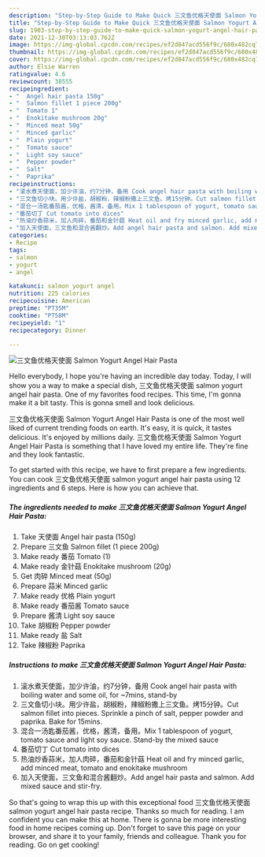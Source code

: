 ```yaml
---
description: "Step-by-Step Guide to Make Quick 三文鱼优格天使面 Salmon Yogurt Angel Hair Pasta"
title: "Step-by-Step Guide to Make Quick 三文鱼优格天使面 Salmon Yogurt Angel Hair Pasta"
slug: 1903-step-by-step-guide-to-make-quick-salmon-yogurt-angel-hair-pasta
date: 2021-12-30T03:13:03.762Z
image: https://img-global.cpcdn.com/recipes/ef2d847acd556f9c/680x482cq70/三文鱼优格天使面-salmon-yogurt-angel-hair-pasta-recipe-main-photo.jpg
thumbnail: https://img-global.cpcdn.com/recipes/ef2d847acd556f9c/680x482cq70/三文鱼优格天使面-salmon-yogurt-angel-hair-pasta-recipe-main-photo.jpg
cover: https://img-global.cpcdn.com/recipes/ef2d847acd556f9c/680x482cq70/三文鱼优格天使面-salmon-yogurt-angel-hair-pasta-recipe-main-photo.jpg
author: Elsie Warren
ratingvalue: 4.6
reviewcount: 38555
recipeingredient:
- "  Angel hair pasta 150g"
- "  Salmon fillet 1 piece 200g"
- "  Tomato 1"
- "  Enokitake mushroom 20g"
- "  Minced meat 50g"
- "  Minced garlic"
- "  Plain yogurt"
- "  Tomato sauce"
- "  Light soy sauce"
- "  Pepper powder"
- "  Salt"
- "  Paprika"
recipeinstructions:
- "滚水煮天使面，加少许油，约7分钟，备用 Cook angel hair pasta with boiling water and some oil, for ~7mins, stand-by"
- "三文鱼切小块。用少许盐，胡椒粉，辣椒粉撒上三文鱼。烤15分钟。Cut salmon fillet into pieces. Sprinkle a pinch of salt, pepper powder and paprika. Bake for 15mins."
- "混合一汤匙番茄酱，优格，酱清，备用。Mix 1 tablespoon of yogurt, tomato sauce and light soy sauce. Stand-by the mixed sauce"
- "番茄切丁 Cut tomato into dices"
- "热油炒香蒜米，加人肉碎，番茄和金针菇 Heat oil and fry minced garlic, add minced meat, tomato and enokitake mushroom"
- "加入天使面，三文鱼和混合酱翻炒。Add angel hair pasta and salmon. Add mixed sauce and stir-fry."
categories:
- Recipe
tags:
- salmon
- yogurt
- angel

katakunci: salmon yogurt angel 
nutrition: 225 calories
recipecuisine: American
preptime: "PT35M"
cooktime: "PT58M"
recipeyield: "1"
recipecategory: Dinner

---
```



![三文鱼优格天使面 Salmon Yogurt Angel Hair Pasta](https://img-global.cpcdn.com/recipes/ef2d847acd556f9c/680x482cq70/三文鱼优格天使面-salmon-yogurt-angel-hair-pasta-recipe-main-photo.jpg)

Hello everybody, I hope you're having an incredible day today. Today, I will show you a way to make a special dish, 三文鱼优格天使面 salmon yogurt angel hair pasta. One of my favorites food recipes. This time, I'm gonna make it a bit tasty. This is gonna smell and look delicious.

三文鱼优格天使面 Salmon Yogurt Angel Hair Pasta is one of the most well liked of current trending foods on earth. It's easy, it is quick, it tastes delicious. It's enjoyed by millions daily. 三文鱼优格天使面 Salmon Yogurt Angel Hair Pasta is something that I have loved my entire life. They're fine and they look fantastic.




To get started with this recipe, we have to first prepare a few ingredients. You can cook 三文鱼优格天使面 salmon yogurt angel hair pasta using 12 ingredients and 6 steps. Here is how you can achieve that.

<!--inarticleads1-->

##### The ingredients needed to make 三文鱼优格天使面 Salmon Yogurt Angel Hair Pasta:

1. Take  天使面 Angel hair pasta (150g)
1. Prepare  三文鱼 Salmon fillet (1 piece 200g)
1. Make ready  番茄 Tomato (1)
1. Make ready  金针菇 Enokitake mushroom (20g)
1. Get  肉碎 Minced meat (50g)
1. Prepare  蒜米 Minced garlic
1. Make ready  优格 Plain yogurt
1. Make ready  番茄酱 Tomato sauce
1. Prepare  酱清 Light soy sauce
1. Take  胡椒粉 Pepper powder
1. Make ready  盐 Salt
1. Take  辣椒粉 Paprika




<!--inarticleads2-->

##### Instructions to make 三文鱼优格天使面 Salmon Yogurt Angel Hair Pasta:

1. 滚水煮天使面，加少许油，约7分钟，备用 Cook angel hair pasta with boiling water and some oil, for ~7mins, stand-by
1. 三文鱼切小块。用少许盐，胡椒粉，辣椒粉撒上三文鱼。烤15分钟。Cut salmon fillet into pieces. Sprinkle a pinch of salt, pepper powder and paprika. Bake for 15mins.
1. 混合一汤匙番茄酱，优格，酱清，备用。Mix 1 tablespoon of yogurt, tomato sauce and light soy sauce. Stand-by the mixed sauce
1. 番茄切丁 Cut tomato into dices
1. 热油炒香蒜米，加人肉碎，番茄和金针菇 Heat oil and fry minced garlic, add minced meat, tomato and enokitake mushroom
1. 加入天使面，三文鱼和混合酱翻炒。Add angel hair pasta and salmon. Add mixed sauce and stir-fry.




So that's going to wrap this up with this exceptional food 三文鱼优格天使面 salmon yogurt angel hair pasta recipe. Thanks so much for reading. I am confident you can make this at home. There is gonna be more interesting food in home recipes coming up. Don't forget to save this page on your browser, and share it to your family, friends and colleague. Thank you for reading. Go on get cooking!
